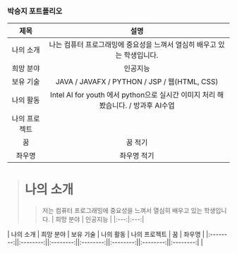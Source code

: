 ### 박승지 포트폴리오


|제목|설명|
|:---:|:---:|
| 나의 소개 | 나는 컴퓨터 프로그래밍에 중요성을 느껴서 열심히 배우고 있는 학생입니다. |
| 희망 분야 | 인공지능 |
| 보유 기술 | JAVA / JAVAFX / PYTHON / JSP / 웹(HTML, CSS) |
| 나의 활동 | Intel AI for youth 에서 python으로 실시간 이미지 처리 해봤습니다. / 방과후 AI수업  |
| 나의 프로젝트 |
| 꿈 | 꿈 적기 |
| 좌우명 | 좌우명 적기 |

> # 나의 소개
> > 저는 컴퓨터 프로그래밍에 중요성을 느껴서 열심히 배우고 있는 학생입니다.
| 희망 분야 | 인공지능 | 
|:---:|:---:|


| 나의 소개 | 희망 분야 | 보유 기술 | 나의 활동 | 나의 프로젝트 | 꿈 | 좌우명 |
|:--------:||:--------:||:--------:||:--------:||:--------:||:--------:||:--------:|
|



<!--
**Seungji3/seungji3** is a ✨ _special_ ✨ repository because its `README.md` (this file) appears on your GitHub profile.

Here are some ideas to get you started:

- 🔭 I’m currently working on ...
- 🌱 I’m currently learning ...
- 👯 I’m looking to collaborate on ...
- 🤔 I’m looking for help with ...
- 💬 Ask me about ...
- 📫 How to reach me: ...
- 😄 Pronouns: ...
- ⚡ Fun fact: ...
-->
